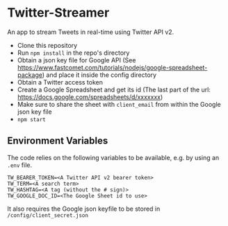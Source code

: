 # Twitter-Streamer

An app to stream Tweets in real-time using Twitter API v2.

- Clone this repository
- Run `npm install` in the repo's directory
- Obtain a json key file for Google API (See https://www.fastcomet.com/tutorials/nodejs/google-spreadsheet-package) and place it inside the config directory
- Obtain a Twitter access token
- Create a Google Spreadsheet and get its id (The last part of the url: https://docs.google.com/spreadsheets/d/xxxxxxx)
- Make sure to share the sheet with `client_email` from within the Google json key file
- `npm start`

## Environment Variables

The code relies on the following variables to be available, e.g. by using an `.env` file.

```
TW_BEARER_TOKEN=<A Twitter API v2 bearer token>
TW_TERM=<A search term>
TW_HASHTAG=<A tag (without the # sign)>
TW_GOOGLE_DOC_ID=<The Google Sheet id to use>
```

It also requires the Google json keyfile to be stored in `/config/client_secret.json`
